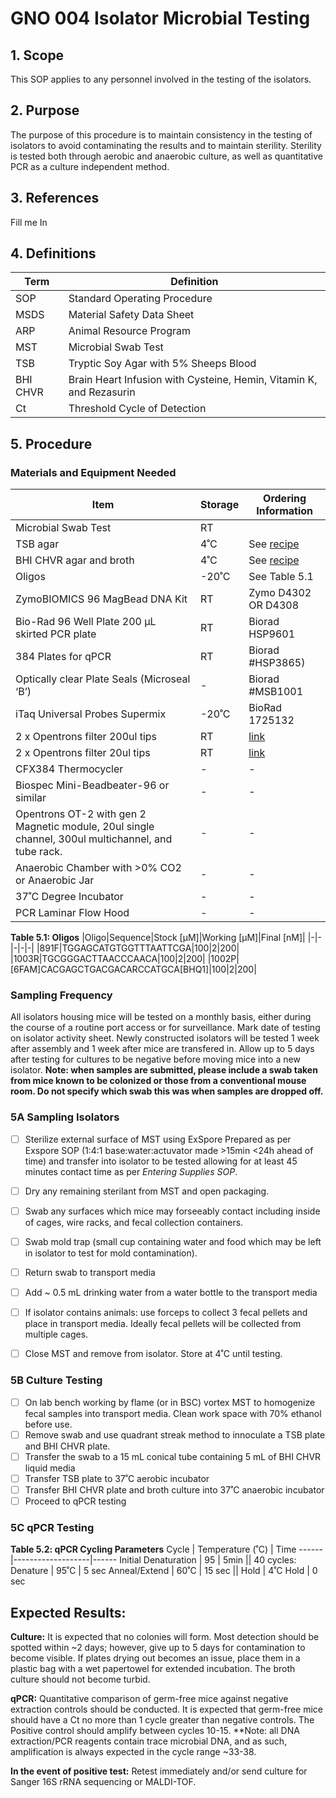 # GNO 004 Isolator Microbial Testing

## 1. Scope

This SOP applies to any personnel involved in the testing of the isolators.

## 2. Purpose

The purpose of this procedure is to maintain consistency in the testing of isolators to avoid contaminating the results and to maintain sterility. Sterility is tested both through aerobic and anaerobic culture, as well as quantitative PCR as a culture independent method.

## 3. References

Fill me In

## 4. Definitions

|Term|Definition|
|-|-|
|SOP|Standard Operating Procedure|
|MSDS|Material Safety Data Sheet|
|ARP|Animal Resource Program|
|MST|Microbial Swab Test|
|TSB|Tryptic Soy Agar with 5% Sheeps Blood|
|BHI CHVR| Brain Heart Infusion with Cysteine, Hemin, Vitamin K, and Rezasurin|
|Ct|Threshold Cycle of Detection|

## 5. Procedure

### Materials and Equipment Needed

|Item|Storage|Ordering Information|
|-|-|-|
|Microbial Swab Test|RT| |
|TSB agar|4˚C| See [recipe](https://github.com/BisanzLab/LabProtocols/blob/main/BacterialMedia.md)|
|BHI CHVR agar and broth|4˚C| See [recipe](https://github.com/BisanzLab/LabProtocols/blob/main/BacterialMedia.md)|
|Oligos|-20˚C|See Table 5.1|
|ZymoBIOMICS 96 MagBead DNA Kit|RT|Zymo D4302 OR D4308|
|Bio-Rad 96 Well Plate 200 µL skirted PCR plate|RT|Biorad HSP9601|
|384 Plates for qPCR|RT|Biorad #HSP3865)|
|Optically clear Plate Seals (Microseal ‘B’) |-|Biorad  #MSB1001|
|iTaq Universal Probes Supermix|-20˚C|BioRad 1725132|
|2 x Opentrons filter 200ul tips|RT|[link](https://shop.opentrons.com/collections/opentrons-tips/products/opentrons-200ul-filter-tips)|
|2 x Opentrons filter 20ul tips|RT|[link](https://shop.opentrons.com/collections/opentrons-tips/products/opentrons-20ul-filter-tips)|
|CFX384 Thermocycler|-|-|
|Biospec Mini-Beadbeater-96 or similar|-|-|
|Opentrons OT-2 with gen 2 Magnetic module, 20ul single channel, 300ul multichannel, and tube rack.|-|-|
|Anaerobic Chamber with >0% CO2 or Anaerobic Jar|-|-|
|37˚C Degree Incubator|-|-|
|PCR Laminar Flow Hood|-|-|

**Table 5.1: Oligos**
|Oligo|Sequence|Stock [µM]|Working [µM]|Final [nM]|
|-|-|-|-|-|
|891F|TGGAGCATGTGGTTTAATTCGA|100|2|200|
|1003R|TGCGGGACTTAACCCAACA|100|2|200|
|1002P|	 [6FAM]CACGAGCTGACGACARCCATGCA[BHQ1]|100|2|200|


### Sampling Frequency

All isolators housing mice will be tested on a monthly basis, either during the course of a routine port access or for surveillance. Mark date of testing on isolator activity sheet. Newly constructed isolators will be tested 1 week after assembly and 1 week after mice are transfered in. Allow up to 5 days after testing for cultures to be negative before moving mice into a new isolator. **Note: when samples are submitted, please include a swab taken from mice known to be colonized or those from a conventional mouse room. Do not specify which swab this was when samples are dropped off.**


### 5A Sampling Isolators
- [ ] Sterilize external surface of MST using ExSpore Prepared as per Exspore SOP (1:4:1 base:water:actuvator made >15min <24h ahead of time) and transfer into isolator to be tested allowing for at least 45 minutes contact time as per *Entering Supplies SOP*.
- [ ] Dry any remaining sterilant from MST and open packaging.
- [ ] Swab any surfaces which mice may forseeably contact including inside of cages, wire racks, and fecal collection containers.
- [ ] Swab mold trap (small cup containing water and food which may be left in isolator to test for mold contamination).
- [ ] Return swab to transport media
- [ ] Add ~ 0.5 mL drinking water from a water bottle to the transport media
- [ ] If isolator contains animals: use forceps to collect 3 fecal pellets and place in transport media. Ideally fecal pellets will be collected from multiple cages.
- [ ] Close MST and remove from isolator. Store at 4˚C until testing.


### 5B Culture Testing
- [ ] On lab bench working by flame (or in BSC) vortex MST to homogenize fecal samples into transport media. Clean work space with 70% ethanol before use.
- [ ] Remove swab and use quadrant streak method to innoculate a TSB plate and BHI CHVR plate.
- [ ] Transfer the swab to a 15 mL conical tube containing 5 mL of BHI CHVR liquid media
- [ ] Transfer TSB plate to 37˚C aerobic incubator
- [ ] Transfer BHI CHVR plate and broth culture into 37˚C anaerobic incubator
- [ ] Proceed to qPCR testing

### 5C qPCR Testing

**Table 5.2: qPCR Cycling Parameters**
Cycle |	Temperature (˚C)  | Time
------|-------------------|------
Initial Denaturation   |	95	| 5min
||
40 cycles:
Denature | 95˚C | 5 sec
Anneal/Extend | 60˚C	| 15 sec
||
Hold	| 4˚C	Hold | 0 sec

## Expected Results:

**Culture:** It is expected that no colonies will form. Most detection should be spotted within ~2 days; however, give up to 5 days for contamination to become visible. If plates drying out becomes an issue, place them in a plastic bag with a wet papertowel for extended incubation. The broth culture should not become turbid.

**qPCR:** Quantitative comparison of germ-free mice against negative extraction controls should be conducted. It is expected that germ-free mice should have a Ct no more than 1 cycle greater than negative controls. The Positive control should amplify between cycles 10-15. **Note: all DNA extraction/PCR reagents contain trace microbial DNA, and as such, amplification is always expected in the cycle range ~33-38.

**In the event of positive test:** Retest immediately and/or send culture for Sanger 16S rRNA sequencing or MALDI-TOF. 

